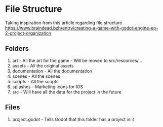 # File Structure

Taking inspiration from this article regarding file structure  
https://www.braindead.bzh/entry/creating-a-game-with-godot-engine-ep-2-project-organization

## Folders
1. art - All the art for the game - Will be moved to src/resources/...
2. assets - All the original assets
3. documentation - All the documentation
4. scenes - All the scenes
5. scripts - All the scripts
6. splashes - Marketing icons for IOS
7. src - Will have all the data for the project in the future

## Files
1. project.godot  - Tells Godot that this folder has a project in it